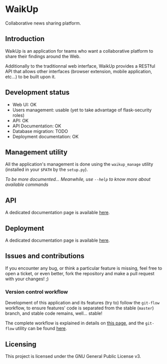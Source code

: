 # WaikUp

Collaborative news sharing platform.


## Introduction

WaikUp is an application for teams who want a collaborative platform to share their findings around the Web.

Additionally to the traditionnal web interface, WaikUp provides a RESTful API that allows other interfaces 
(browser extension, mobile application, etc...) to be built upon it.


## Development status

* Web UI: OK
* Users management: usable (yet to take advantage of flask-security roles)
* API: OK
* API Documentation: OK
* Database migration: TODO
* Deployment documentation: OK


## Management utility

All the application's management is done using the `waikup_manage` utility (installed in your `$PATH` by the `setup.py`).

_To be more documented... Meanwhile, use `--help` to know more about available commands_


## API

A dedicated documentation page is available [here](docs/API.md).


## Deployment

A dedicated documentation page is available [here](docs/DEPLOY.md).


## Issues and contributions

If you encounter any bug, or think a particular feature is missing, feel free to open a ticket, or even better, fork 
the repository and make a pull request with your changes! ;)


### Version control workflow

Development of this application and its features (try to) follow the `git-flow` workflow, to ensure features' code is 
separated from the stable (`master`) branch, and stable code remains, well... stable!

The complete workflow is explained in details on
[this page](http://nvie.com/posts/a-successful-git-branching-model/ "A successful branching model"),
and the `git-flow` utility can be found [here](https://github.com/nvie/gitflow "Git-Flow").


## Licensing

This project is licensed under the GNU General Public License v3.

